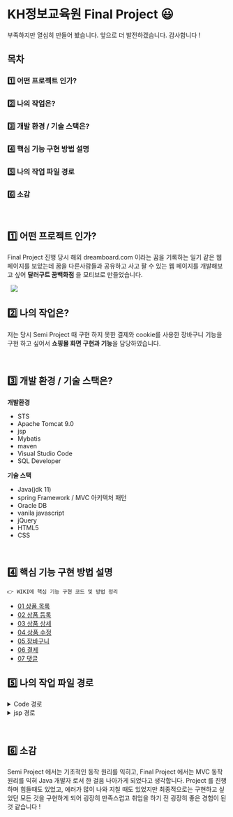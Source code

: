 # KH정보교육원 Final Project 😃 
부족하지만 열심히 만들어 봤습니다. 앞으로 더 발전하겠습니다. 감사합니다 !

## 목차
### ​1️⃣ 어떤 프로젝트 인가? 
### 2️⃣ 나의 작업은?
### 3️⃣ 개발 환경 / 기술 스택은?
### 4️⃣​ 핵심 기능 구현 방법 설명
### 5️⃣ 나의 작업 파일 경로
### 6️⃣ 소감

&nbsp;

## ​1️⃣ 어떤 프로젝트 인가? 
Final Project 진행 당시 해외 dreamboard.com 이라는 꿈을 기록하는 일기 같은 웹 페이지를 보았는데
꿈을 다른사람들과 공유하고 사고 팔 수 있는 웹 페이지를 개발해보고 싶어
**달러구트 꿈백화점** 을 모티브로 만들었습니다.

&nbsp;
  <image src="https://github.com/JongChanP/FinalProject/blob/main/FinalImage/main.png" />
&nbsp;

## 2️⃣ 나의 작업은?
저는 당시 Semi Project 때 구현 하지 못한 결제와
cookie를 사용한 장바구니 기능을 구현 하고 싶어서 **쇼핑몰 화면 구현과 기능**을 담당하였습니다.

&nbsp;

## 3️⃣ 개발 환경 / 기술 스택은?
**개발환경**

- STS 
- Apache Tomcat 9.0
- jsp
- Mybatis
- maven
- Visual Studio Code
- SQL Developer

**기술 스택**

- Java(jdk 11)
- spring Framework / MVC 아키텍처 패턴 
- Oracle DB
- vanila javascript
- jQuery
- HTML5
- CSS

&nbsp;
## 4️⃣​ 핵심 기능 구현 방법 설명
```java
👉 WIKI에 핵심 기능 구현 코드 및 방법 정리
```
* [01 상품 목록](https://github.com/JongChanP/FinalProject/wiki/01-%EC%83%81%ED%92%88-%EB%AA%A9%EB%A1%9D)
* [02 상품 등록](https://github.com/JongChanP/FinalProject/wiki/02-%EC%83%81%ED%92%88-%EC%B6%94%EA%B0%80)
* [03 상품 상세](https://github.com/JongChanP/FinalProject/wiki/03-%EC%83%81%ED%92%88-%EC%83%81%EC%84%B8)
* [04 상품 수정](https://github.com/JongChanP/FinalProject/wiki/04-%EC%83%81%ED%92%88-%EC%88%98%EC%A0%95-%EB%B0%8F-%EC%82%AD%EC%A0%9C)
* [05 장바구니](https://github.com/JongChanP/FinalProject/wiki/05-%EC%9E%A5%EB%B0%94%EA%B5%AC%EB%8B%88)
* [06 결제](https://github.com/JongChanP/FinalProject/wiki/06-%EA%B2%B0%EC%A0%9C)
* [07 댓글](https://github.com/JongChanP/FinalProject/wiki/07-%EB%8C%93%EA%B8%80)

## 5️⃣ 나의 작업 파일 경로
<details>
  <summary>Code 경로</summary>
  <br />
  <div markdown="1">
    **spring**
    1. 상품
    - controller : https://github.com/JongChanP/FinalProject/blob/main/workspace/FinalPrj/src/main/java/com/dds/app/product/controller/ProductController.java
    - service : https://github.com/JongChanP/FinalProject/tree/main/workspace/FinalPrj/src/main/java/com/dds/app/product/service
    - dao : https://github.com/JongChanP/FinalProject/blob/main/workspace/FinalPrj/src/main/java/com/dds/app/product/dao/ProductDao.java
    - vo : https://github.com/JongChanP/FinalProject/tree/main/workspace/FinalPrj/src/main/java/com/dds/app/product/vo
    - mapper(mybatis) : https://github.com/JongChanP/FinalProject/blob/main/workspace/FinalPrj/src/main/resources/mybatis/mapper/product-mapper.xml
    
    2. 상품 댓글
    - controller : https://github.com/JongChanP/FinalProject/tree/main/workspace/FinalPrj/src/main/java/com/dds/app/product/reply/controller
    - service : https://github.com/JongChanP/FinalProject/blob/main/workspace/FinalPrj/src/main/java/com/dds/app/product/reply/service/PReplyService.java
    - dao : https://github.com/JongChanP/FinalProject/blob/main/workspace/FinalPrj/src/main/java/com/dds/app/product/reply/dao/PReplyDao.java
    - vo : https://github.com/JongChanP/FinalProject/blob/main/workspace/FinalPrj/src/main/java/com/dds/app/product/reply/vo/PReplyVo.java
    - mapper(mybatis) : https://github.com/JongChanP/FinalProject/blob/main/workspace/FinalPrj/src/main/resources/mybatis/mapper/product-reply-mapper.xml
    
    3. 장바구니
    - controller : https://github.com/JongChanP/FinalProject/blob/main/workspace/FinalPrj/src/main/java/com/dds/app/cart/controller/CartController.java
    
    4. 결제
    - controller : https://github.com/JongChanP/FinalProject/blob/main/workspace/FinalPrj/src/main/java/com/dds/app/pay/controller/PayController.java
    - vo : https://github.com/JongChanP/FinalProject/blob/main/workspace/FinalPrj/src/main/java/com/dds/app/pay/vo/PayVo.java
    결제의 service , dao , mapper 는 회원 관련이라 member에 작성하였습니다.
    - service : https://github.com/JongChanP/FinalProject/blob/main/workspace/FinalPrj/src/main/java/com/dds/app/member/service/MemberService.java
    - dao : https://github.com/JongChanP/FinalProject/blob/main/workspace/FinalPrj/src/main/java/com/dds/app/member/dao/MemberDao.java
    - mapper : https://github.com/JongChanP/FinalProject/blob/main/workspace/FinalPrj/src/main/resources/mybatis/mapper/member-mapper.xml
  </div>
</details>
<details>
  <summary>jsp 경로</summary>
  <br />
  <div markdown="1">
    **jsp**
    - 상품 : https://github.com/JongChanP/FinalProject/tree/main/workspace/FinalPrj/src/main/webapp/WEB-INF/views/product
    
    - 장바구니 : https://github.com/JongChanP/FinalProject/blob/main/workspace/FinalPrj/src/main/webapp/WEB-INF/views/product/cart.jsp
    
    - 결제 : https://github.com/JongChanP/FinalProject/tree/main/workspace/FinalPrj/src/main/webapp/WEB-INF/views/pay
  </div>
</details>

&nbsp;

## 6️⃣ 소감
Semi Project 에서는 기초적인 동작 원리를 익히고, Final Project 에서는 MVC 동작 원리를 익혀 Java 개발자 로서 한 걸음 나아가게 되었다고 생각합니다.
Project 를 진행 하며 힘들때도 있었고, 에러가 많이 나와 지칠 때도 있었지만 최종적으로는 구현하고 싶었던 모든 것을
구현하게 되어 굉장히 만족스럽고 취업을 하기 전 굉장히 좋은 경험이 된 것 같습니다 !
